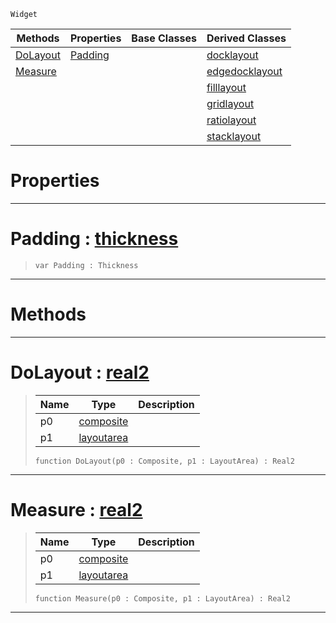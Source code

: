  `Widget`

|Methods|Properties|Base Classes|Derived Classes|
|---|---|---|---|
|[ DoLayout](https://github.com/PlasmaEngine/PlasmaDocs/tree/master/docs/C%2B%2B/code_reference/class_reference/layout.markdown#dolayout-plasma-engine-doc)|[ Padding](https://github.com/PlasmaEngine/PlasmaDocs/tree/master/docs/C%2B%2B/code_reference/class_reference/layout.markdown#padding-plasma-engine-docu)| |[docklayout](https://github.com/PlasmaEngine/PlasmaDocs/tree/master/docs/C%2B%2B/code_reference/class_reference/docklayout.markdown)|
|[ Measure](https://github.com/PlasmaEngine/PlasmaDocs/tree/master/docs/C%2B%2B/code_reference/class_reference/layout.markdown#measure-plasma-engine-docu)| | |[edgedocklayout](https://github.com/PlasmaEngine/PlasmaDocs/tree/master/docs/C%2B%2B/code_reference/class_reference/edgedocklayout.markdown)|
| | | |[filllayout](https://github.com/PlasmaEngine/PlasmaDocs/tree/master/docs/C%2B%2B/code_reference/class_reference/filllayout.markdown)|
| | | |[gridlayout](https://github.com/PlasmaEngine/PlasmaDocs/tree/master/docs/C%2B%2B/code_reference/class_reference/gridlayout.markdown)|
| | | |[ratiolayout](https://github.com/PlasmaEngine/PlasmaDocs/tree/master/docs/C%2B%2B/code_reference/class_reference/ratiolayout.markdown)|
| | | |[stacklayout](https://github.com/PlasmaEngine/PlasmaDocs/tree/master/docs/C%2B%2B/code_reference/class_reference/stacklayout.markdown)|


 #  Properties


---  
 #  Padding : [thickness](https://github.com/PlasmaEngine/PlasmaDocs/tree/master/docs/C%2B%2B/code_reference/class_reference/thickness.markdown)

> 
> ``` lang=cpp, name=Lightning
> var Padding : Thickness


---  
 #  Methods


---  
 #  DoLayout : [real2](https://github.com/PlasmaEngine/PlasmaDocs/tree/master/docs/C%2B%2B/code_reference/lightning_base_types/real2.markdown)

> 
> |Name|Type|Description|
> |---|---|---|
> |p0|[composite](https://github.com/PlasmaEngine/PlasmaDocs/tree/master/docs/C%2B%2B/code_reference/class_reference/composite.markdown)| |
> |p1|[layoutarea](https://github.com/PlasmaEngine/PlasmaDocs/tree/master/docs/C%2B%2B/code_reference/class_reference/layoutarea.markdown)| |
> ``` lang=cpp, name=Lightning
> function DoLayout(p0 : Composite, p1 : LayoutArea) : Real2
> ``` 


---  
 #  Measure : [real2](https://github.com/PlasmaEngine/PlasmaDocs/tree/master/docs/C%2B%2B/code_reference/lightning_base_types/real2.markdown)

> 
> |Name|Type|Description|
> |---|---|---|
> |p0|[composite](https://github.com/PlasmaEngine/PlasmaDocs/tree/master/docs/C%2B%2B/code_reference/class_reference/composite.markdown)| |
> |p1|[layoutarea](https://github.com/PlasmaEngine/PlasmaDocs/tree/master/docs/C%2B%2B/code_reference/class_reference/layoutarea.markdown)| |
> ``` lang=cpp, name=Lightning
> function Measure(p0 : Composite, p1 : LayoutArea) : Real2
> ``` 


---  
 

 